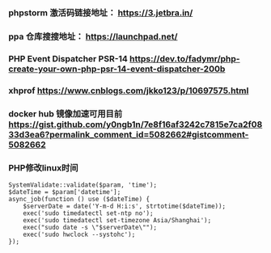 ### phpstorm 激活码链接地址： https://3.jetbra.in/
### ppa 仓库搜搜地址： https://launchpad.net/
### PHP Event Dispatcher PSR-14   https://dev.to/fadymr/php-create-your-own-php-psr-14-event-dispatcher-200b
### xhprof  https://www.cnblogs.com/jkko123/p/10697575.html
### docker hub 镜像加速可用目前    https://gist.github.com/y0ngb1n/7e8f16af3242c7815e7ca2f0833d3ea6?permalink_comment_id=5082662#gistcomment-5082662

### PHP修改linux时间
```
SystemValidate::validate($param, 'time');
$dateTime = $param['datetime'];
async_job(function () use ($dateTime) {
    $serverDate = date('Y-m-d H:i:s', strtotime($dateTime));
    exec('sudo timedatectl set-ntp no');
    exec('sudo timedatectl set-timezone Asia/Shanghai');
    exec("sudo date -s \"$serverDate\"");
    exec('sudo hwclock --systohc');
});
```
